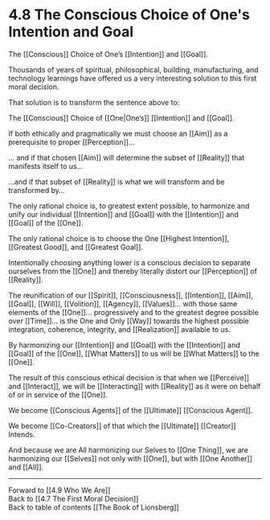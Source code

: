# 4.8 The Conscious Choice of One's Intention and Goal
The [[Conscious]] Choice of One’s [[Intention]] and [[Goal]].  

Thousands of years of spiritual, philosophical, building, manufacturing, and technology learnings have offered us a very interesting solution to this first moral decision. 

That solution is to transform the sentence above to: 

The [[Conscious]] Choice of [[One|One’s]] [[Intention]] and [[Goal]]. 

If both ethically and pragmatically we must choose an [[Aim]] as a prerequisite to proper [[Perception]]… 

… and if that chosen [[Aim]] will determine the subset of [[Reality]] that manifests itself to us… 

…and if that subset of [[Reality]] is what we will transform and be transformed by… 

The only rational choice is, to greatest extent possible, to harmonize and unify our individual [[Intention]] and [[Goal]] with the [[Intention]] and [[Goal]] of the [[One]].   

The only rational choice is to choose the One [[Highest Intention]], [[Greatest Good]], and [[Greatest Goal]].  

Intentionally choosing anything lower is a conscious decision to separate ourselves from the [[One]] and thereby literally distort our [[Perception]] of [[Reality]].   

The reunification of our [[Spirit]], [[Consciousness]], [[Intention]], [[Aim]], [[Goal]], [[Will]], [[Volition]], [[Agency]], [[Values]]… with those same elements of the [[One]]… progressively and to the greatest degree possible over [[Time]]… is the One and Only [[Way]] towards the highest possible integration, coherence, integrity, and [[Realization]] available to us. 

By harmonizing our [[Intention]] and [[Goal]] with the [[Intention]] and [[Goal]] of the [[One]], [[What Matters]] to us will be [[What Matters]] to the [[One]].  

The result of this conscious ethical decision is that when we [[Perceive]] and [[Interact]], we will be [[Interacting]] with [[Reality]] as it were on behalf of or in service of the [[One]].   

We become [[Conscious Agents]] of the [[Ultimate]] [[Conscious Agent]]. 

We become [[Co-Creators]] of that which the [[Ultimate]] [[Creator]] Intends.  

And because we are All harmonizing our Selves to [[One Thing]], we are harmonizing our [[Selves]] not only with [[One]], but with [[One Another]] and [[All]]. 

___

Forward to [[4.9 Who We Are]]  
Back to [[4.7 The First Moral Decision]]  
Back to table of contents [[The Book of Lionsberg]]  